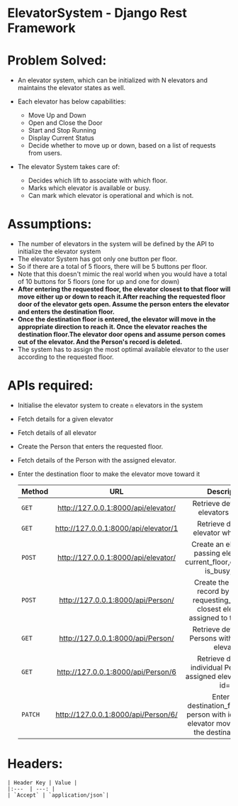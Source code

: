 # ElevatorSystem - Django Rest Framework
# Problem Solved:
- An elevator system, which can be initialized with N elevators and maintains the elevator states as well.

- Each elevator has below capabilities:
   - Move Up and Down
   - Open and Close the Door
   - Start and Stop Running
   - Display Current Status
   -  Decide whether to move up or down, based on a list of requests from users.
  
- The elevator System takes care of:
   - Decides which lift to associate with which floor.
   - Marks which elevator is available or busy.
   - Can mark which elevator is operational and which is not.

# Assumptions:
   - The number of elevators in the system will be defined by the API to initialize the elevator system
   - The elevator System has got only one button per floor.
   - So if there are a total of 5 floors, there will be 5 buttons per floor.
   - Note that this doesn't mimic the real world when you would have a total of 10 buttons for 5 floors (one for up and one for down)
   - **After entering the requested floor, the elevator closest to that floor will move either up or down to reach it.After reaching the requested floor door of the elevator gets open. Assume the person enters the elevator and enters the destination floor.**
   - **Once the destination floor is entered, the elevator will move in the appropriate direction to reach it. Once the elevator reaches the destination floor.The elevator door opens and assume person comes out of the elevator. And the Person's record is deleted.**
   - The system has to assign the most optimal available elevator to the user according to the requested floor.

# APIs required:
 - Initialise the elevator system to create `n` elevators in the system
 - Fetch details for a given elevator
 - Fetch details of all elevator
 - Create the Person that enters the requested floor.
 - Fetch details of the Person with the assigned elevator.
 - Enter the destination floor to make the elevator move toward it

    | Method | URL | Description |
    | :---         |     :---:      |     :---: |
    | `GET`   |  http://127.0.0.1:8000/api/elevator/    | Retrieve details of all elevators created    |
    | `GET`   |  http://127.0.0.1:8000/api/elevator/1   | Retrieve details of elevator whose id=1   |
    | `POST`   |http://127.0.0.1:8000/api/elevator/| Create an elevator by passing elevator_id, current_floor,operational, is_busy, door| 
    | `POST`   | http://127.0.0.1:8000/api/Person/ |Create the Person's record by passing requesting_floor and closest elevator is assigned to the person|
    | `GET`   | http://127.0.0.1:8000/api/Person/| Retrieve details of all Persons with assigned elevator   |
    | `GET`   | http://127.0.0.1:8000/api/Person/6| Retrieve details of individual Person with assigned elevator having id=6   |
    | `PATCH`   |http://127.0.0.1:8000/api/Person/6/    | Enter the destination_floor for the person with id=6 so that elevator moves towards the destination floor     |


# Headers:
    
    | Header Key | Value |
    |:---  | ---: |
    | `Accept` | `application/json`|